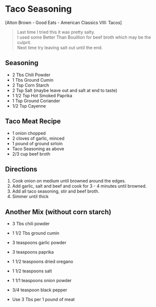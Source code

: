 # Taco Seasoning
[Alton Brown - Good Eats - American Classics VIII: Tacos]

> Last time I tried this it was pretty salty.<br/>
> I used some Better Than Bouillion for beef broth which may be the culprit.<br/>
> Next time try leaving salt out until the end.

## Seasoning
* 2 Tbs Chili Powder
* 1 Tbs Ground Cumin
* 2 Tsp Corn Starch
* 2 Tsp Salt (maybe leave out and salt at end to taste)
* 1 1/2 Tsp Hot Smoked Paprika
* 1 Tsp Ground Coriander
* 1/2 Tsp Cayenne

## Taco Meat Recipe
* 1 onion chopped
* 2 cloves of garlic, minced
* 1 pound of ground sirloin
* Taco Seasoning as above
* 2/3 cup beef broth

## Directions
1. Cook onion on medium until browned around the edges.
2. Add garlic, salt and beef and cook for 3 - 4 minutes until browned.
3. Add all taco seasoning, stir and beef broth.
4. Simmer until thick

## Another Mix (without corn starch)
* 3 Tbs chili powder
* 1 1/2 Tbs ground cumin
* 3 teaspoons garlic powder
* 3 teaspoons paprika
* 1 1/2 teaspoons dried oregano
* 1 1/2 teaspoons salt
* 1 1/1 teaspoons onion powder
* 3/4 teaspoon black pepper

* Use 3 Tbs per 1 pound of meat
